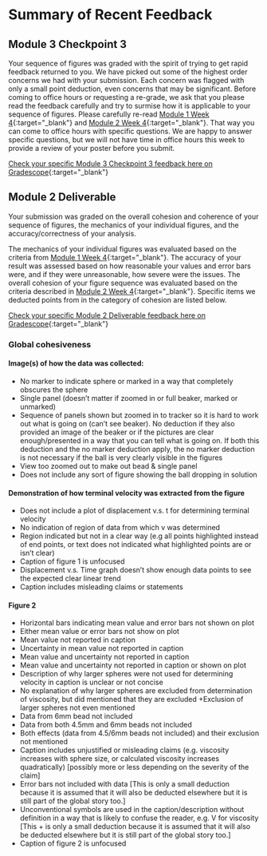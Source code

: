 # Summary of Recent Feedback

## Module 3 Checkpoint 3

Your sequence of figures was graded with the spirit of trying to get rapid feedback returned to you. We have picked out some of the highest order concerns we had with your submission. Each concern was flagged with only a small point deduction, even concerns that may be significant. Before coming to office hours or requesting a re-grade, we ask that you please read the feedback carefully and try to surmise how it is applicable to your sequence of figures. Please carefully re-read [Module 1 Week 4](https://physics-50.github.io/Module-1/week4){:target="_blank"} and [Module 2 Week 4](https://physics-50.github.io/Module-2/week4){:target="_blank"}. That way you can come to office hours with specific questions. We are happy to answer specific questions, but we will not have time in office hours this week to provide a review of your poster before you submit. 

[Check your specific Module 3 Checkpoint 3 feedback here on Gradescope](https://www.gradescope.com/courses/165932/assignments/828013){:target="_blank"}

## Module 2 Deliverable

Your submission was graded on the overall cohesion and coherence of your sequence of figures, the mechanics of your individual figures, and the accuracy/correctness of your analysis. 

The mechanics of your individual figures was evaluated based on the criteria from [Module 1 Week 4](https://physics-50.github.io/Module-1/week4){:target="_blank"}. The accuracy of your result was assessed based on how reasonable your values and error bars were, and if they were unreasonable, how severe were the issues. The overall cohesion of your figure sequence was evaluated based on the criteria described in [Module 2 Week 4](https://physics-50.github.io/Module-2/week4){:target="_blank"}. Specific items we deducted points from in the category of cohesion are listed below.

[Check your specific Module 2 Deliverable feedback here on Gradescope](https://www.gradescope.com/courses/165932/assignments/770299){:target="_blank"}

### Global cohesiveness

#### Image(s) of how the data was collected:
+ No marker to indicate sphere or marked in a way that completely obscures the sphere 
+ Single panel (doesn’t matter if zoomed in or full beaker, marked or unmarked) 
+ Sequence of panels shown but zoomed in to tracker so it is hard to work out what is going on (can’t see beaker). No deduction if they also provided an image of the beaker or if the pictures are clear enough/presented in a way that you can tell what is going on. If both this deduction and the no marker deduction apply, the no marker deduction is not necessary if the ball is very clearly visible in the figures
+ View too zoomed out to make out bead & single panel 
+ Does not include any sort of figure showing the ball dropping in solution 

#### Demonstration of how terminal velocity was extracted from the figure
+ Does not include a plot of displacement v.s. t for determining terminal velocity
+ No indication of region of data from which v was determined 
+ Region indicated but not in a clear way (e.g all points highlighted instead of end points, or text does not indicated what highlighted points are or isn’t clear) 
+ Caption of figure 1 is unfocused 
+ Displacement v.s. Time graph doesn’t show enough data points to see the expected clear linear trend 
+ Caption includes misleading claims or statements 

#### Figure 2
+ Horizontal bars indicating mean value and error bars not shown on plot 
+ Either mean value or error bars not show on plot 
+ Mean value not reported in caption 
+ Uncertainty in mean value not reported in caption 
+ Mean value and uncertainty not reported in caption 
+ Mean value and uncertainty not reported in caption or shown on plot 
+ Description of why larger spheres were not used for determining velocity in caption is unclear or not concise 
+ No explanation of why larger spheres are excluded from determination of viscosity, but did mentioned that they are excluded 
+Exclusion of larger spheres not even mentioned 
+ Data from 6mm bead not included 
+ Data from both 4.5mm and 6mm beads not included 
+ Both effects (data from 4.5/6mm beads not included) and their exclusion not mentioned 
+ Caption includes unjustified or misleading claims (e.g. viscosity increases with sphere size, or calculated viscosity increases quadratically)  [possibly more or less depending on the severity of the claim]
+ Error bars not included with data  [This is only a small deduction because it is assumed that it will also be deducted elsewhere but it is still part of the global story too.]
+ Unconventional symbols are used in the caption/description without definition in a way that is likely to confuse the reader, e.g. V for viscosity  [This + is only a small deduction because it is assumed that it will also be deducted elsewhere but it is still part of the global story too.]
+ Caption of figure 2 is unfocused 
